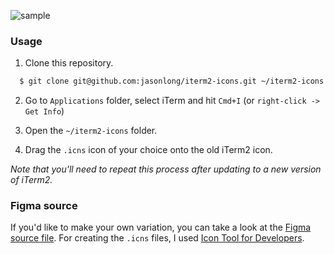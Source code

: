 ![sample](https://raw.githubusercontent.com/jasonlong/iterm2-icons/master/sample-horizontal.png)

### Usage

1. Clone this repository.

  ```bash
    $ git clone git@github.com:jasonlong/iterm2-icons.git ~/iterm2-icons
  ```

2. Go to `Applications` folder, select iTerm and hit `Cmd+I` (or `right-click -> Get Info`)

3. Open the `~/iterm2-icons` folder.

4. Drag the `.icns` icon of your choice onto the old iTerm2 icon.

_Note that you'll need to repeat this process after updating to a new version of iTerm2._

### Figma source

If you'd like to make your own variation, you can take a look at the [Figma source file](https://www.figma.com/file/Ncz44QwwaKXTYejbBie8xe0B/iTerm2-icons?node-id=251%3A140). For creating the `.icns` files, I used [Icon Tool for Developers](https://itunes.apple.com/us/app/icon-tool-for-developers/id554660130?mt=12).
